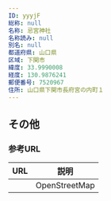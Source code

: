 ```yaml
---
ID: yyyjF
総称: null
名称: 忌宮神社
名称読み: null
別名: null
都道府県: 山口県
区域: 下関市
緯度: 33.9990008
経度: 130.9876241
郵便番号: 7520967
住所: 山口県下関市長府宮の内町１
---
```


## その他

### 参考URL

| URL | 説明          |
| --- | ------------- |
|     | OpenStreetMap |
